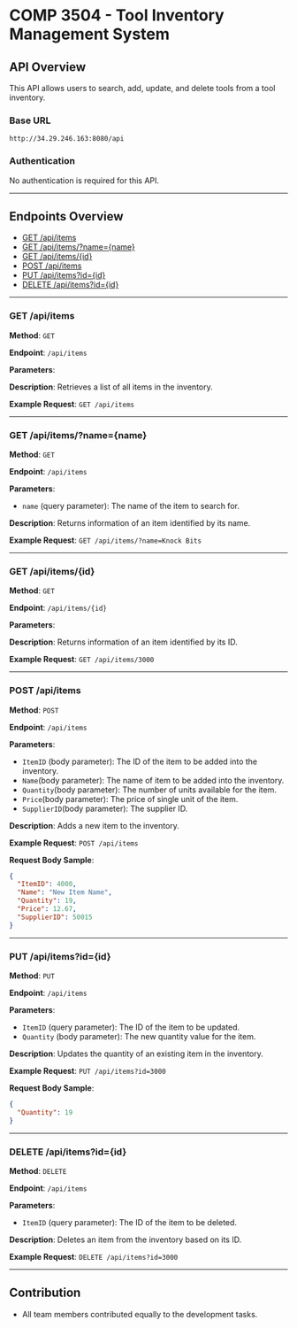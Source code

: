 # COMP 3504 - Tool Inventory Management System

## API Overview
This API allows users to search, add, update, and delete tools from a tool inventory.

### Base URL
`http://34.29.246.163:8080/api`

### Authentication
No authentication is required for this API.

---

## Endpoints Overview
- [GET /api/items](#get-items)
- [GET /api/items/?name={name}](#get-items-by-name)
- [GET /api/items/{id}](#get-items-by-id)
- [POST /api/items](#post-items)
- [PUT /api/items?id={id}](#put-items-by-id)
- [DELETE /api/items?id={id}](#delete-items-by-id)

---

<a id="get-items"></a>
### GET /api/items

**Method**: `GET`

**Endpoint**: `/api/items`

**Parameters**: 

**Description**: Retrieves a list of all items in the inventory.

**Example Request**:
`GET /api/items`

---

<a id="get-items-by-name"></a>
### GET /api/items/?name={name}

**Method**: `GET`

**Endpoint**: `/api/items`

**Parameters**: 
- `name` (query parameter): The name of the item to search for.

**Description**: Returns information of an item identified by its name.

**Example Request**:
`GET /api/items/?name=Knock Bits`

---

<a id="get-items-by-id"></a>
### GET /api/items/{id}

**Method**: `GET`

**Endpoint**: `/api/items/{id}`

**Parameters**: 

**Description**: Returns information of an item identified by its ID.

**Example Request**:
`GET /api/items/3000`

---

<a id="post-items"></a>
### POST /api/items

**Method**: `POST`

**Endpoint**: `/api/items`

**Parameters**: 
- `ItemID` (body parameter): The ID of the item to be added into the inventory.
- `Name`(body parameter): The name of item to be added into the inventory.
- `Quantity`(body parameter): The number of units available for the item.
- `Price`(body parameter): The price of single unit of the item.
- `SupplierID`(body parameter): The supplier ID. 

**Description**: Adds a new item to the inventory.

**Example Request**:
`POST /api/items`

**Request Body Sample**:
```json
{
  "ItemID": 4000,
  "Name": "New Item Name",
  "Quantity": 19,
  "Price": 12.67,
  "SupplierID": 50015
}
```

---
<a id="put-items-by-id"></a>
### PUT /api/items?id={id}

**Method**: `PUT`

**Endpoint**: `/api/items`

**Parameters**: 
- `ItemID` (query parameter): The ID of the item to be updated.
- `Quantity` (body parameter): The new quantity value for the item.

**Description**: Updates the quantity of an existing item in the inventory.

**Example Request**:
`PUT /api/items?id=3000`

**Request Body Sample**:
```json
{
  "Quantity": 19
}
```

---
<a id="delete-items-by-id"></a>
### DELETE /api/items?id={id}

**Method**: `DELETE`

**Endpoint**: `/api/items`

**Parameters**: 
- `ItemID` (query parameter): The ID of the item to be deleted.

**Description**: Deletes an item from the inventory based on its ID.

**Example Request**:
`DELETE /api/items?id=3000`

---

## Contribution
- All team members contributed equally to the development tasks. 
